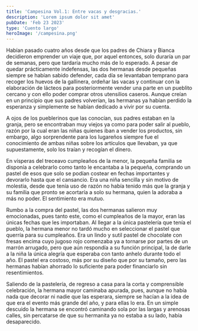 ```yaml
---
title: 'Campesina Vol.1: Entre vacas y desgracias.'
description: 'Lorem ipsum dolor sit amet'
pubDate: 'Feb 23 2023'
type: 'Cuento largo'
heroImage: '/campesina.png'
---
```


Habían pasado cuatro años desde que los padres de Chiara y Bianca decidieron emprender un viaje que, por aquel entonces, solo duraría un par de semanas, pero que tardaría mucho más de lo esperado. A pesar de quedar prácticamente indefensas, las dos hermanas desde pequeñas siempre se habían sabido defender, cada día se levantaban temprano para recoger los huevos de la gallinera, ordeñar las vacas y continuar con la elaboración de lácteos para posteriormente vender una parte en un pueblito cercano y con ello poder comprar otros utensilios caseros. Aunque creían en un principio que sus padres volverían, las hermanas ya habían perdido la esperanza y simplemente se habían dedicado a vivir por su cuenta.

A ojos de los pueblerinos que las conocían, sus padres estaban en la granja, pero se encontraban muy viejos ya como para poder salir al pueblo, razón por la cual eran las niñas quienes iban a vender los productos, sin embargo, algo sorprendente para los lugareños siempre fue el conocimiento de ambas niñas sobre los artículos que llevaban, ya que supuestamente, solo los traían y recogían el dinero.

En vísperas del treceavo cumpleaños de la menor, la pequeña familia se disponía a celebrarlo como tanto le encantaba a la pequeña, comprando un pastel de esos que solo se podían costear en fechas importantes y devorarlo hasta que el cansancio. Era una niña sencilla y sin motivo de molestia, desde que tenía uso de razón no había tenido más que la granja y su familia que pronto se acortaría a solo su hermana, quien la adoraba a más no poder. El sentimiento era mutuo.

Rumbo a la compra del pastel, las dos hermanas salieron muy emocionadas, pues tanto este, como el cumpleaños de la mayor, eran las únicas fechas que les importaban. Al llegar a la única pastelería que tenía el pueblo, la hermana menor no tardó mucho en seleccionar el pastel que querría para su cumpleaños. Era un lindo y sutil pastel de chocolate con fresas encima cuyo jugoso rojo comenzaba ya a tornarse por partes de un marrón arrugado, pero que aún respondía a su función principal, la de darle a la niña la única alegría que esperaba con tanto anhelo durante todo el año. El pastel era costoso, más por su diseño que por su tamaño, pero las hermanas habían ahorrado lo suficiente para poder financiarlo sin resentimientos.

Saliendo de la pastelería, de regreso a casa para la corta y comprensible celebración, la hermana mayor caminaba apurada, pues, aunque no había nada que decorar ni nadie que las esperara, siempre se hacían a la idea de que era el evento más grande del año, y para ellas lo era. En un simple descuido la hermana se encontró caminando sola por las largas y arenosas calles, sin percatarse de que su hermanita ya no estaba a su lado, había desaparecido.
